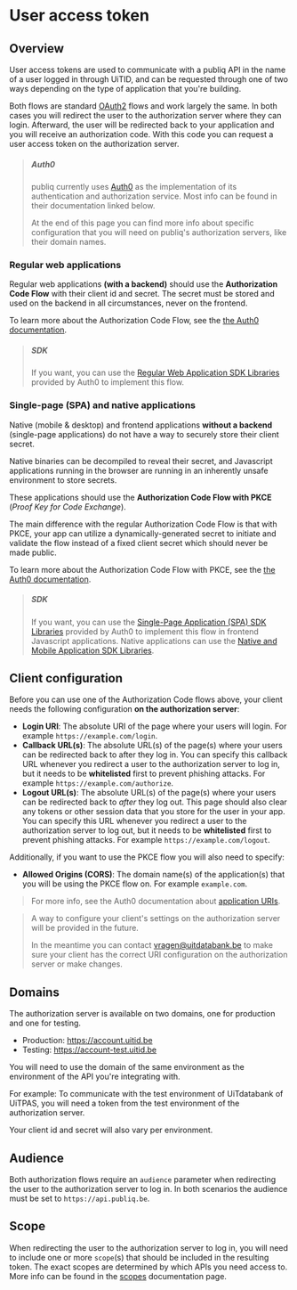 # User access token

## Overview

User access tokens are used to communicate with a publiq API in the name of a user logged in through UiTID, and can be requested through one of two ways depending on the type of application that you're building.

Both flows are standard [OAuth2](https://oauth.net/2/) flows and work largely the same. In both cases you will redirect the user to the authorization server where they can login. Afterward, the user will be redirected back to your application and you will receive an authorization code. With this code you can request a user access token on the authorization server.

<!-- theme: info -->

> ##### Auth0
> publiq currently uses [Auth0](https://auth0.com/) as the implementation of its authentication and authorization service. Most info can be found in their documentation linked below.
>
> At the end of this page you can find more info about specific configuration that you will need on publiq's authorization servers, like their domain names.

### Regular web applications

Regular web applications **(with a backend)** should use the **Authorization Code Flow** with their client id and secret. The secret must be stored and used on the backend in all circumstances, never on the frontend.

To learn more about the Authorization Code Flow, see the [the Auth0 documentation](https://auth0.com/docs/flows/authorization-code-flow).

<!-- theme: success -->

> ##### SDK
> If you want, you can use the [Regular Web Application SDK Libraries](https://auth0.com/docs/libraries#webapp) provided by Auth0 to implement this flow.

### Single-page (SPA) and native applications

Native (mobile & desktop) and frontend applications **without a backend** (single-page applications) do not have a way to securely store their client secret. 

Native binaries can be decompiled to reveal their secret, and Javascript applications running in the browser are running in an inherently unsafe environment to store secrets. 

These applications should use the **Authorization Code Flow with PKCE** (_Proof Key for Code Exchange_).

The main difference with the regular Authorization Code Flow is that with PKCE, your app can utilize a dynamically-generated secret to initiate and validate the flow instead of a fixed client secret which should never be made public.

To learn more about the Authorization Code Flow with PKCE, see the [the Auth0 documentation](https://auth0.com/docs/flows/authorization-code-flow-with-proof-key-for-code-exchange-pkce).

<!-- theme: success -->

> ##### SDK
> If you want, you can use the [Single-Page Application (SPA) SDK Libraries](https://auth0.com/docs/libraries#spa) provided by Auth0 to implement this flow in frontend Javascript applications. Native applications can use the [Native and Mobile Application SDK Libraries](https://auth0.com/docs/libraries#native).

## Client configuration

Before you can use one of the Authorization Code flows above, your client needs the following configuration **on the authorization server**:

- **Login URI**: The absolute URI of the page where your users will login. For example `https://example.com/login`.
- **Callback URL(s)**: The absolute URL(s) of the page(s) where your users can be redirected back to after they log in. You can specify this callback URL whenever you redirect a user to the authorization server to log in, but it needs to be **whitelisted** first to prevent phishing attacks. For example `https://example.com/authorize`.
- **Logout URL(s)**: The absolute URL(s) of the page(s) where your users can be redirected back to _after_ they log out. This page should also clear any tokens or other session data that you store for the user in your app. You can specify this URL whenever you redirect a user to the authorization server to log out, but it needs to be **whitelisted** first to prevent phishing attacks. For example `https://example.com/logout`.

Additionally, if you want to use the PKCE flow you will also need to specify:

- **Allowed Origins (CORS)**: The domain name(s) of the application(s) that you will be using the PKCE flow on. For example `example.com`.

> For more info, see the Auth0 documentation about [application URIs](https://auth0.com/docs/get-started/dashboard/application-settings#application-uris).

<!-- theme: success -->

> A way to configure your client's settings on the authorization server will be provided in the future.
> 
> In the meantime you can contact vragen@uitdatabank.be to make sure your client has the correct URI configuration on the authorization server or make changes.

## Domains

The authorization server is available on two domains, one for production and one for testing.

- Production: https://account.uitid.be
- Testing: https://account-test.uitid.be

You will need to use the domain of the same environment as the environment of the API you're integrating with. 

For example: To communicate with the test environment of UiTdatabank of UiTPAS, you will need a token from the test environment of the authorization server.

Your client id and secret will also vary per environment.

## Audience

Both authorization flows require an `audience` parameter when redirecting the user to the authorization server to log in. In both scenarios the audience must be set to  `https://api.publiq.be`.

## Scope

When redirecting the user to the authorization server to log in, you will need to include one or more `scope`(s) that should be included in the resulting token. The exact scopes are determined by which APIs you need access to. More info can be found in the [scopes](./scopes.md) documentation page.

